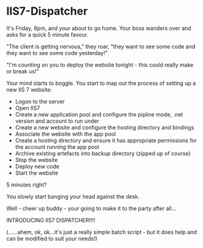 IIS7-Dispatcher
===============

It's Friday, 6pm, and your about to go home. Your boss wanders over and asks for a quick 5 minute favour.

"The client is getting nervous," they roar, "they want to see some code and they want to see some code yesterday!"

"I'm counting on you to deploy the website tonight - this could really make or break us!"

Your mind starts to boggle. You start to map out the process of setting up a new IIS 7 website:
  - Logon to the server
  - Open IIS7
  - Create a new application pool and configure the pipline mode, .net version and account to run under
  - Create a new website and configure the hosting directory and bindings
  - Associate the website with the app pool
  - Create a hosting directory and ensure it has appropriate permissions for the account running the app pool
  - Archive existing artefacts into backup directory (zipped up of course)
  - Stop the website
  - Deploy new code
  - Start the website

5 minutes right?

You slowly start banging your head against the desk.

Well - cheer up buddy - your going to make it to the party after all...

INTRODUCING IIS7 DISPATCHER!!!!

(......ahem, ok, ok...it's just a really simple batch script - but it does help and can be modified to suit your needs!)

